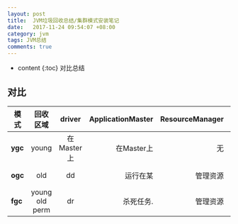 ```yaml
---
layout: post
title:  JVM垃圾回收总结/集群模式安装笔记
date:   2017-11-24 09:54:07 +08:00
category: jvm
tags: JVM总结
comments: true
---
```

* content
{:toc}
对比总结





## 对比

| 模式       |回收区域       | driver| ApplicationMaster         | ResourceManager   |NodeManager     | Master  | Worker|Container  | Executor  |
| --------- |:---------:|:---------:|----:| ----:|  ----:| ----:| ----:|  ----:|   ----:| 
| **ygc**| young|在Master上 |在Master上 |无| 无|申请所需资源|Worker|无|运行在Wor|
| **ogc**|old | dd| 运行在某| 管理资源|根据RM|无|无|Container里utor|运行|
| **fgc**|young old perm| dr | 杀死任务. | 管理资源|根据tainer|无|无|ccc|ddd|


